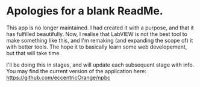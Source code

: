 # Apologies for a blank ReadMe.

This app is no longer maintained. I had created it with a purpose, and that it has fulfilled beautifully. Now, I realise that LabVIEW is not the best tool to make something like this, and I'm remaking (and expanding the scope of) it with better tools. The hope it to basically learn some web developement, but that will take time.

I'll be doing this in stages, and will update each subsequent stage with info. You may find the current version of the application here: https://github.com/eccentricOrange/npbc
